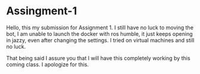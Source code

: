 # Assingment-1

Hello, this my submission for Assignment 1. I still have no luck to moving the bot, I am unable to launch the docker with ros humble, it just keeps opening in jazzy, even after changing the settings. I tried on virtual machines and still no luck.

That being said I assure you that I will have this completely working by this coming class. I apologize for this.
